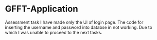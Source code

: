 # GFFT-Application
Assessment task
I have made only the UI of login page. The code for inserting the username and password into databse in not working. Due to which I was unable to 
proceed to the next tasks.
